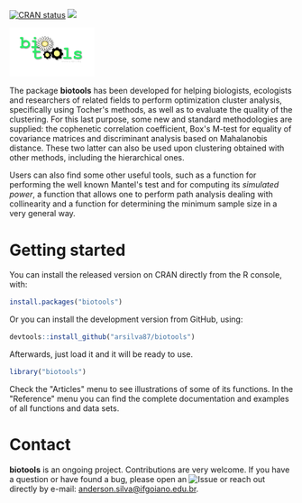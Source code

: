 <!-- badges: start -->
[![CRAN status](https://www.r-pkg.org/badges/version/biotools)](https://CRAN.R-project.org/package=biotools)
![](https://cranlogs.r-pkg.org/badges/biotools)
<!-- badges: end -->

<img src="docs/biotools_logo.png" width="30%" height="30%">

The package **biotools** has been developed for helping biologists, ecologists and researchers of related fields to perform optimization cluster analysis, specifically using Tocher's methods, as well as to evaluate the quality of the clustering. For this last purpose, some new and standard methodologies are supplied: the cophenetic correlation coefficient, Box's M-test for equality of covariance matrices and discriminant analysis based on Mahalanobis distance. These two latter can also be used upon clustering obtained with other methods, including the hierarchical ones.

Users can also find some other useful tools, such as a function for performing the well known Mantel's test and for computing its *simulated power*, a function that allows one to perform path analysis dealing with collinearity and a function for determining the minimum sample size in a very general way.

# Getting started

You can install the released version on CRAN directly from the R console, with:

```r
install.packages("biotools")
```
Or you can install the development version from GitHub, using:

```r
devtools::install_github("arsilva87/biotools")
```
Afterwards, just load it and it will be ready to use.

```r
library("biotools")
```

Check the "Articles" menu to see illustrations of some of its functions. In the "Reference" menu you can find the complete documentation and examples of all functions and data sets.

# Contact

**biotools** is an ongoing project. Contributions are very welcome. If you have a question or have found a bug, please open an ![Issue](https://github.com/arsilva87/biotools/issues) or reach out directly by e-mail: anderson.silva@ifgoiano.edu.br.
